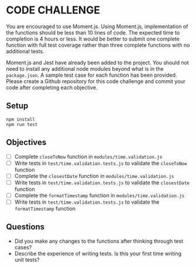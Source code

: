 # CODE CHALLENGE

You are encouraged to use Moment.js. Using Moment.js, implementation of the functions should be less than 10 lines of code. The expected time to completion is 4 hours or less. It would be better to submit one complete function with full test coverage rather than three complete functions with no additional tests.

Moment.js and Jest have already been added to the project. You should not need to install any additional node modules beyond what is in the `package.json`. A sample test case for each function has been provided. Please create a Github repository for this code challenge and commit your code after completing each objective.

## Setup

```
npm install
npm run test
```

## Objectives

- [ ] Complete `closeToNow` function in `modules/time.validation.js`
- [ ] Write tests in `test/time.validation.tests.js` to validate the `closeToNow` function
- [ ] Complete the `closestDate` function in `modules/time.validation.js`
- [ ] Write tests in `test/time.validation.tests.js` to validate the `closestDate` function
- [ ] Complete the `formatTimestamp` function in `modules/time.validation.js`
- [ ] Write tests in `test/time.validation.tests.js` to validate the `formatTimestamp` function

## Questions

- Did you make any changes to the functions after thinking through test cases?
- Describe the experience of writing tests. Is this your first time writing unit tests?